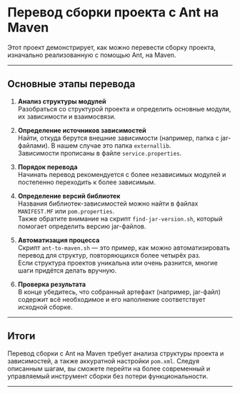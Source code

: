 # Перевод сборки проекта с Ant на Maven

Этот проект демонстрирует, как можно перевести сборку проекта, изначально реализованную с помощью Ant, на Maven.

---

## Основные этапы перевода

1. **Анализ структуры модулей**  
   Разобраться со структурой проекта и определить основные модули, их зависимости и взаимосвязи.

2. **Определение источников зависимостей**  
   Найти, откуда берутся внешние зависимости (например, папка с jar-файлами). В нашем случае это папка `externallib`.  
   Зависимости прописаны в файле `service.properties`.

3. **Порядок перевода**  
   Начинать перевод рекомендуется с более независимых модулей и постепенно переходить к более зависимым.

4. **Определение версий библиотек**  
   Названия библиотек-зависимостей можно найти в файлах `MANIFEST.MF` или `pom.properties`.  
   Также обратите внимание на скрипт `find-jar-version.sh`, который помогает определить версию jar-файлов.

5. **Автоматизация процесса**  
   Скрипт `ant-to-maven.sh` — это пример, как можно автоматизировать перевод для структур, повторяющихся более четырёх раз.  
   Если структура проектов уникальна или очень разнится, многие шаги придётся делать вручную.

6. **Проверка результата**  
   В конце убедитесь, что собранный артефакт (например, jar-файл) содержит всё необходимое и его наполнение соответствует исходной сборке.

---

## Итоги

Перевод сборки с Ant на Maven требует анализа структуры проекта и зависимостей, а также аккуратной настройки `pom.xml`. Следуя описанным шагам, вы сможете перейти на более современный и управляемый инструмент сборки без потери функциональности.

---
